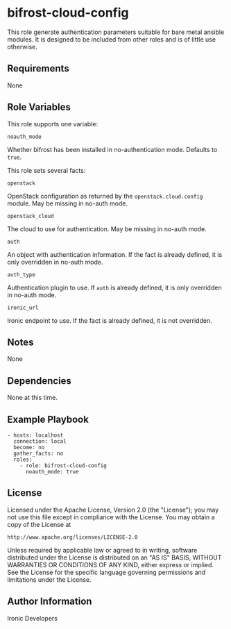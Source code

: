 bifrost-cloud-config
====================

This role generate authentication parameters suitable for bare metal ansible
modules. It is designed to be included from other roles and is of little use
otherwise.

Requirements
------------

None

Role Variables
--------------

This role supports one variable:

`noauth_mode`

Whether bifrost has been installed in no-authentication mode.
Defaults to `true`.

This role sets several facts:

`openstack`

OpenStack configuration as returned by the `openstack.cloud.config`
module. May be missing in no-auth mode.

`openstack_cloud`

The cloud to use for authentication. May be missing in no-auth mode.

`auth`

An object with authentication information. If the fact is already defined,
it is only overridden in no-auth mode.

`auth_type`

Authentication plugin to use. If `auth` is already defined, it is only
overridden in no-auth mode.

`ironic_url`

Ironic endpoint to use. If the fact is already defined, it is not overridden.

Notes
-----

None

Dependencies
------------

None at this time.

Example Playbook
----------------

```
- hosts: localhost
  connection: local
  become: no
  gather_facts: no
  roles:
    - role: bifrost-cloud-config
      noauth_mode: true
```

License
-------

Licensed under the Apache License, Version 2.0 (the "License");
you may not use this file except in compliance with the License.
You may obtain a copy of the License at

    http://www.apache.org/licenses/LICENSE-2.0

Unless required by applicable law or agreed to in writing, software
distributed under the License is distributed on an "AS IS" BASIS,
WITHOUT WARRANTIES OR CONDITIONS OF ANY KIND, either express or implied.
See the License for the specific language governing permissions and
limitations under the License.

Author Information
------------------

Ironic Developers
